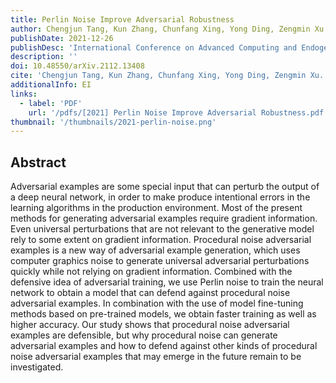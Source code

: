 ```yaml
---
title: Perlin Noise Improve Adversarial Robustness
author: Chengjun Tang, Kun Zhang, Chunfang Xing, Yong Ding, Zengmin Xu
publishDate: 2021-12-26
publishDesc: 'International Conference on Advanced Computing and Endogenous Security (ICACES)'
description: ''
doi: 10.48550/arXiv.2112.13408
cite: 'Chengjun Tang, Kun Zhang, Chunfang Xing, Yong Ding, Zengmin Xu. Perlin Noise Improve Adversarial Robustness[C]//International Conference on Advanced Computing and Endogenous Security (ICACES), Nanjing, China, 2021.'
additionalInfo: EI
links:
  - label: 'PDF'
    url: '/pdfs/[2021] Perlin Noise Improve Adversarial Robustness.pdf'
thumbnail: '/thumbnails/2021-perlin-noise.png'
---
```


## Abstract

Adversarial examples are some special input that can perturb the output of a deep neural network, in order to make produce intentional errors in the learning algorithms in the production environment. Most of the present methods for generating adversarial examples require gradient information. Even universal perturbations that are not relevant to the generative model rely to some extent on gradient information. Procedural noise adversarial examples is a new way of adversarial example generation, which uses computer graphics noise to generate universal adversarial perturbations quickly while not relying on gradient information. Combined with the defensive idea of adversarial training, we use Perlin noise to train the neural network to obtain a model that can defend against procedural noise adversarial examples. In combination with the use of model fine-tuning methods based on pre-trained models, we obtain faster training as well as higher accuracy. Our study shows that procedural noise adversarial examples are defensible, but why procedural noise can generate adversarial examples and how to defend against other kinds of procedural noise adversarial examples that may emerge in the future remain to be investigated.
